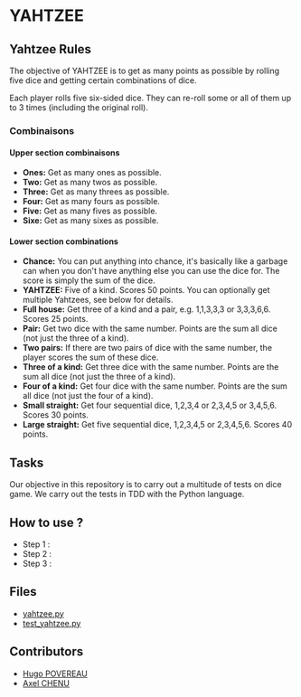 # YAHTZEE
## Yahtzee Rules
The objective of YAHTZEE is to get as many points as possible by rolling five dice and getting certain combinations of dice.

Each player rolls five six-sided dice. They can re-roll some or all of them up to 3 times (including the original roll).
### Combinaisons 
#### Upper section combinaisons 
- **Ones:** Get as many ones as possible.
- **Two:** Get as many twos as possible.
- **Three:** Get as many threes as possible.
- **Four:** Get as many fours as possible.
- **Five:** Get as many fives as possible.
- **Sixe:** Get as many sixes as possible.
#### Lower section combinations
- **Chance:** You can put anything into chance, it's basically like a garbage can when you don't have anything else you can use the dice for. The score is simply the sum of the dice.
- **YAHTZEE:** Five of a kind. Scores 50 points. You can optionally get multiple Yahtzees, see below for details.
- **Full house:** Get three of a kind and a pair, e.g. 1,1,3,3,3 or 3,3,3,6,6. Scores 25 points.
- **Pair:** Get two dice with the same number. Points are the sum all dice (not just the three of a kind).
- **Two pairs:** If there are two pairs of dice with the same number, the player scores the sum of these dice. 
- **Three of a kind:** Get three dice with the same number. Points are the sum all dice (not just the three of a kind).
- **Four of a kind:** Get four dice with the same number. Points are the sum all dice (not just the four of a kind).
- **Small straight:** Get four sequential dice, 1,2,3,4 or 2,3,4,5 or 3,4,5,6. Scores 30 points.
- **Large straight:** Get five sequential dice, 1,2,3,4,5 or 2,3,4,5,6. Scores 40 points.
## Tasks 
Our objective in this repository is to carry out a multitude of tests on dice game. We carry out the tests in TDD with the Python language.

## How to use ? 
- Step 1 : 
- Step 2 : 
- Step 3 : 
## Files
- [yahtzee.py](https://github.com/ACHENU26/yahtzee/blob/main/yahtzee.py)
- [test_yahtzee.py](https://github.com/ACHENU26/yahtzee/blob/main/test_yahtzee.py)

## Contributors 
- [Hugo POVEREAU]() 
- [Axel CHENU](https://github.com/ACHENU26)